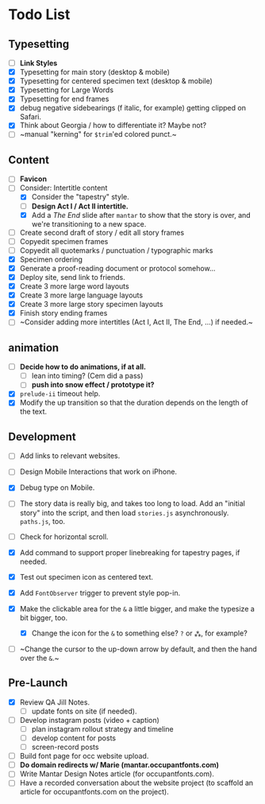 # Todo List

## Typesetting

- [ ] **Link Styles**
- [x] Typesetting for main story (desktop & mobile)
- [x] Typesetting for centered specimen text (desktop & mobile)
- [x] Typesetting for Large Words
- [x] Typesetting for end frames
- [x] debug negative sidebearings (f italic, for example) getting clipped on Safari.
- [x] Think about Georgia / how to differentiate it? Maybe not?
- [ ] ~manual "kerning" for `$trim`'ed colored punct.~

## Content

- [ ] **Favicon**
- [ ] Consider: Intertitle content
  - [x] Consider the "tapestry" style.
  - [ ] **Design Act I / Act II intertitle.**
  - [x] Add a *The End* slide after `mantar` to show that the story is over, and we're transitioning to a new space.
- [ ] Create second draft of story / edit all story frames
- [ ] Copyedit specimen frames
- [ ] Copyedit all quotemarks / punctuation / typographic marks
- [x] Specimen ordering
- [x] Generate a proof-reading document or protocol somehow...
- [x] Deploy site, send link to friends.
- [x] Create 3 more large word layouts
- [x] Create 3 more large language layouts
- [x] Create 3 more large story specimen layouts
- [x] Finish story ending frames
- [ ] ~Consider adding more intertitles (Act I, Act II, The End, ...) if needed.~

## animation

- [ ] **Decide how to do animations, if at all.**
  - [ ] lean into timing? (Cem did a pass)
  - [ ] **push into snow effect / prototype it?**
- [x] `prelude-ii` timeout help.
- [x] Modify the up transition so that the duration depends on the length of the text.

## Development

- [ ] Add links to relevant websites.
- [ ] Design Mobile Interactions that work on iPhone.
- [x] Debug type on Mobile.
- [ ] The story data is really big, and takes too long to load. Add an "initial story" into the script, and then load `stories.js` asynchronously. `paths.js`, too.
- [ ] Check for horizontal scroll.
- [x] Add command to support proper linebreaking for tapestry pages, if needed.
- [x] Test out specimen icon as centered text.
- [x] Add `FontObserver` trigger to prevent style pop-in.
- [x] Make the clickable area for the `&` a little bigger, and make the typesize a bit bigger, too.
  - [x] Change the icon for the `&` to something else? `?` or `⁂`, for example?
- [ ] ~Change the cursor to the up-down arrow by default, and then the hand over the `&`.~


## Pre-Launch

- [x] Review QA Jill Notes.
  - [ ] update fonts on site (if needed).
- [ ] Develop instagram posts (video + caption)
  - [ ] plan instagram rollout strategy and timeline
  - [ ] develop content for posts
  - [ ] screen-record posts
- [ ] Build font page for occ website upload.
- [ ] **Do domain redirects w/ Marie (mantar.occupantfonts.com)**
- [ ] Write Mantar Design Notes article (for occupantfonts.com).
- [ ] Have a recorded conversation about the website project (to scaffold an article for occupantfonts.com on the project).
